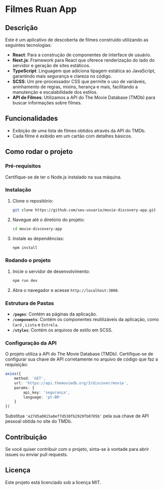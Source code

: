 # Filmes Ruan App

## Descrição

Este é um aplicativo de descoberta de filmes construído utilizando as seguintes tecnologias:

- **React**: Para a construção de componentes de interface de usuário.
- **Next.js**: Framework para React que oferece renderização do lado do servidor e geração de sites estáticos.
- **TypeScript**: Linguagem que adiciona tipagem estática ao JavaScript, garantindo mais segurança e clareza no código.
- **SCSS**: Um pre-processador CSS que permite o uso de variáveis, aninhamento de regras, mixins, herança e mais, facilitando a manutenção e escalabilidade dos estilos.
- **API de Filmes**: Utilizamos a API do The Movie Database (TMDb) para buscar informações sobre filmes.

## Funcionalidades

- Exibição de uma lista de filmes obtidos através da API do TMDb.
- Cada filme é exibido em um cartão com detalhes básicos.

## Como rodar o projeto

### Pré-requisitos

Certifique-se de ter o Node.js instalado na sua máquina.

### Instalação

1. Clone o repositório:

   ```bash
   git clone https://github.com/seu-usuario/movie-discovery-app.git
   ```

2. Navegue até o diretório do projeto:

   ```bash
   cd movie-discovery-app
   ```

3. Instale as dependências:

   ```bash
   npm install
   ```

### Rodando o projeto

1. Inicie o servidor de desenvolvimento:

   ```bash
   npm run dev
   ```

2. Abra o navegador e acesse `http://localhost:3000`.

### Estrutura de Pastas

- **`/pages`**: Contém as páginas da aplicação.
- **`/components`**: Contém os componentes reutilizáveis da aplicação, como `Card` , `Lista` e `Estrela`.
- **`/styles`**: Contém os arquivos de estilo em SCSS.

### Configuração da API

O projeto utiliza a API do The Movie Database (TMDb). Certifique-se de configurar sua chave de API corretamente no arquivo de código que faz a requisição:

```typescript
axios({
    method: 'GET',
    url: 'https://api.themoviedb.org/3/discover/movie',
    params: {
        api_key: 'segurança',
        language: 'pt-BR'
    }
})
```

Substitua `'e27d5a0815a0ef7d538fb2929fb0705b'` pela sua chave de API pessoal obtida no site do TMDb.

## Contribuição

Se você quiser contribuir com o projeto, sinta-se à vontade para abrir issues ou enviar pull requests.

## Licença

Este projeto está licenciado sob a licença MIT.
```
